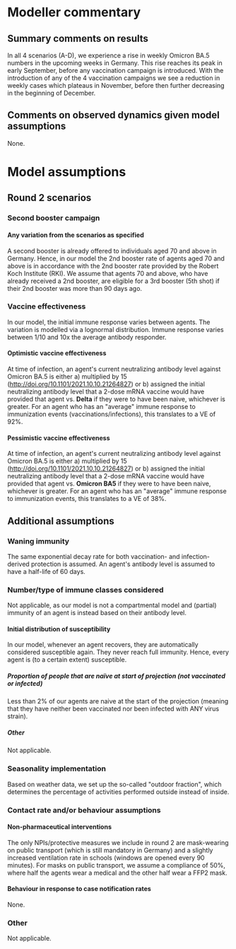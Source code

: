 
# Modeller commentary

## Summary comments on results

In all 4 scenarios (A-D), we experience a rise in weekly Omicron BA.5 numbers in the upcoming weeks in Germany. This rise reaches its peak in early September, before any vaccination campaign is introduced. With the introduction of any of the 4 vaccination campaigns we see a reduction in weekly cases which plateaus in November, before then further decreasing in the beginning of December.

## Comments on observed dynamics given model assumptions

None.

# Model assumptions

## Round 2 scenarios

### Second booster campaign

#### Any variation from the scenarios as specified

A second booster is already offered to individuals aged 70 and above in Germany. Hence, in our model the 2nd booster rate of agents aged 70 and above is in accordance with the 2nd booster rate provided by the Robert Koch Institute (RKI). We assume that agents 70 and above, who have already received a 2nd booster, are eligible for a 3rd booster (5th shot) if their 2nd booster was more than 90 days ago. 

### Vaccine effectiveness
In our model, the initial immune response varies between agents. The variation is modelled via a lognormal distribution. Immune response varies between 1/10 and 10x the average antibody responder.

#### Optimistic vaccine effectiveness

At time of infection, an agent's current neutralizing antibody level against Omicron BA.5 is either
a) multiplied by 15 (http://doi.org/10.1101/2021.10.10.21264827) or 
b) assigned the initial neutralizing antibody level that a 2-dose mRNA vaccine would have provided that agent vs. **Delta** if they were to have been naive, 
whichever is greater.
For an agent who has an "average" immune response to immunization events (vaccinations/infections), this translates to a VE of 92%.

#### Pessimistic vaccine effectiveness

At time of infection, an agent's current neutralizing antibody level against Omicron BA.5 is either
a) multiplied by 15 (http://doi.org/10.1101/2021.10.10.21264827) or 
b) assigned the initial neutralizing antibody level that a 2-dose mRNA vaccine would have provided that agent vs. **Omicron BA5** if they were to have been naive, 
whichever is greater.
For an agent who has an "average" immune response to immunization events, this translates to a VE of 38%.

## Additional assumptions

### Waning immunity

The same exponential decay rate for both vaccination- and infection-derived protection is assumed. An agent's antibody level is assumed to have a half-life of 60 days.

### Number/type of immune classes considered

Not applicable, as our model is not a compartmental model and (partial) immunity of an agent is instead based on their antibody level.

#### Initial distribution of susceptibility

In our model, whenever an agent recovers, they are automatically considered susceptible again. They never reach full immunity. Hence, every agent is (to a certain extent) susceptible. 

##### Proportion of people that are naïve at start of projection (not vaccinated or infected)

Less than 2% of our agents are naive at the start of the projection (meaning that they have neither been vaccinated nor been infected with  ANY virus strain).

##### Other

Not applicable. 

### Seasonality implementation

Based on weather data, we set up the so-called "outdoor fraction", which determines the percentage of activities performed outside instead of inside. 

### Contact rate and/or behaviour assumptions

#### Non-pharmaceutical interventions

The only NPIs/protective measures we include in round 2 are mask-wearing on public transport (which is still mandatory in Germany) and a slightly increased ventilation rate in schools (windows are opened every 90 minutes). For masks on public transport, we assume a compliance of 50%,  where half the agents wear a medical and the other half wear a FFP2 mask. 

#### Behaviour in response to case notification rates

None.

### Other

Not applicable.